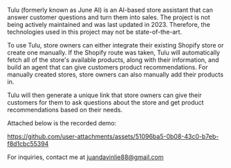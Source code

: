 Tulu (formerly known as June AI) is an AI-based store assistant that can answer customer questions and turn them into sales. The project is not being actively maintained and was last updated in 2023. Therefore, the technologies used in this project may not be state-of-the-art. 

To use Tulu, store owners can either integrate their existing Shopify store or create one manually. If the Shopify route was taken, Tulu will automatically fetch all of the store's available products, along with their information, and build an agent that can give customers product recommendations. For manually created stores, store owners can also manually add their products in.

Tulu will then generate a unique link that store owners can give their customers for them to ask questions about the store and get product recommendations based on their needs.

Attached below is the recorded demo:

https://github.com/user-attachments/assets/51096ba5-0b08-43c0-b7eb-f8d1cbc55394

For inquiries, contact me at juandavinlie88@gmail.com
